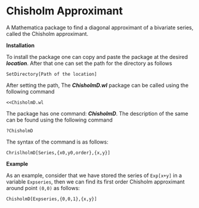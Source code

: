# Chisholm Approximant
A Mathematica package to find a diagonal approximant of a bivariate series, called the Chisholm approximant.

**Installation**

To install the package one can copy and paste the package at the desired ***location***. After that one can set the path for the directory as follows 
```
SetDirectory[Path of the location]
```
After setting the path, The ***ChisholmD.wl*** package can be called using the following command
```
<<ChisholmD.wl
```

The package has one command: ***ChisholmD***. The description of the same can be found using the following command
```
?ChisholmD
```
The syntax of the command is as follows:
```
ChrislholmD[Series,{x0,y0,order},{x,y}]
```

**Example**

As an example, consider that we have stored the series of ```Exp[x+y]``` in a variable ```Expseries```, then we can find its first order Chisholm approximant around point ```(0,0)``` as follows:
```
ChisholmD[Expseries,{0,0,1},{x,y}]
```
